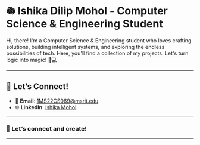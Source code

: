 # 𖡎 Ishika Dilip Mohol - Computer Science & Engineering Student

Hi, there! I'm a Computer Science & Engineering student who loves crafting solutions, building intelligent systems, and exploring the endless possibilities of tech. Here, you'll find a collection of my projects. Let's turn logic into magic! 🚀💻

---

## 📩 Let’s Connect!

- 💌 **Email**: [1MS22CS069@msrit.edu](mailto:1MS22CS069@msrit.edu)
- 🌐 **LinkedIn**: [Ishika Mohol](https://www.linkedin.com/in/ishikamohol/)

---

### 🌷 Let’s connect and create!

---
